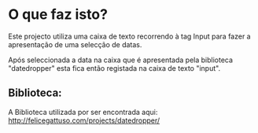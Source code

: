 # O que faz isto?

Este projecto utiliza uma caixa de texto recorrendo à tag Input para fazer a apresentação de uma selecção de datas.

Após seleccionada a data na caixa que é apresentada pela biblioteca "datedropper" esta fica então registada na caixa de texto "input".

## Biblioteca:

A Biblioteca utilizada por ser encontrada aqui:
http://felicegattuso.com/projects/datedropper/
